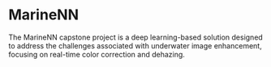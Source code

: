 # MarineNN
The MarineNN capstone project is a deep learning-based solution designed to address the challenges associated with underwater image enhancement, focusing on real-time color correction and dehazing.
